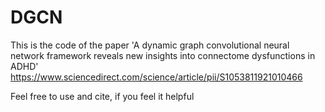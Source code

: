 # DGCN

This is the code of the paper 'A dynamic graph convolutional neural network framework reveals new insights into connectome dysfunctions in ADHD'
https://www.sciencedirect.com/science/article/pii/S1053811921010466

Feel free to use and cite, if you feel it helpful
